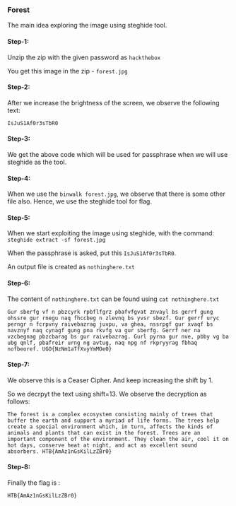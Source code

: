 ### Forest

The main idea exploring the image using steghide tool.

#### Step-1:

Unzip the zip with the given password as `hackthebox`


You get this image in the zip - `forest.jpg`


#### Step-2:

After we increase the brightness of the screen, we observe the following text: 

`IsJuS1Af0r3sTbR0`

#### Step-3:

We get the above code which will be used for passphrase when we will use steghide as the tool.


#### Step-4:

When we use the `binwalk forest.jpg`, we observe that there is some other file also. Hence, we use the steghide tool for flag.

#### Step-5:

When we start exploiting the image using steghide, with the command: `steghide extract -sf forest.jpg`

When the passphrase is asked, put this `IsJuS1Af0r3sTbR0`.

An output file is created as `nothinghere.txt`

#### Step-6:

The content of `nothinghere.txt` can be found using `cat nothinghere.txt`

```
Gur sberfg vf n pbzcyrk rpbflfgrz pbafvfgvat znvayl bs gerrf gung ohssre gur rnegu naq fhccbeg n zlevnq bs yvsr sbezf. Gur gerrf uryc perngr n fcrpvny raivebazrag juvpu, va ghea, nssrpgf gur xvaqf bs navznyf naq cynagf gung pna rkvfg va gur sberfg. Gerrf ner na vzcbegnag pbzcbarag bs gur raivebazrag. Gurl pyrna gur nve, pbby vg ba ubg qnlf, pbafreir urng ng avtug, naq npg nf rkpryyrag fbhaq nofbeoref. UGO{NzNm1aTfXvyYmMOe0}

```

#### Step-7:

We observe this is a Ceaser Cipher. And keep increasing the shift by 1.

So we decrpyt the text using shift=13. We observe the decryption as follows:

```
The forest is a complex ecosystem consisting mainly of trees that buffer the earth and support a myriad of life forms. The trees help create a special environment which, in turn, affects the kinds of animals and plants that can exist in the forest. Trees are an important component of the environment. They clean the air, cool it on hot days, conserve heat at night, and act as excellent sound absorbers. HTB{AmAz1nGsKilLzZBr0}

```

#### Step-8:

Finally the flag is :

`HTB{AmAz1nGsKilLzZBr0}`